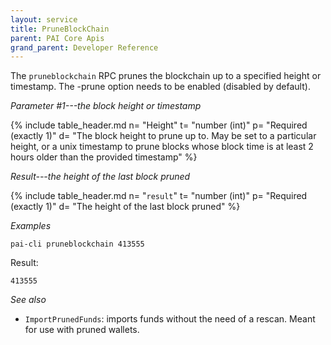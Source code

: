 ```yaml
---
layout: service
title: PruneBlockChain
parent: PAI Core Apis
grand_parent: Developer Reference
---
```



The `pruneblockchain` RPC prunes the blockchain up to a specified height or timestamp. The -prune option needs to be enabled (disabled by default).

*Parameter #1---the block height or timestamp*

{% include table_header.md
  n= "Height"
  t= "number (int)"
  p= "Required<br>(exactly 1)"
  d= "The block height to prune up to. May be set to a particular height, or a unix timestamp to prune blocks whose block time is at least 2 hours older than the provided timestamp"
%}

*Result---the height of the last block pruned*

{% include table_header.md
  n= "`result`"
  t= "number (int)"
  p= "Required<br>(exactly 1)"
  d= "The height of the last block pruned"
%}

*Examples*

```
pai-cli pruneblockchain 413555
```

Result:

```
413555
```

*See also*

* `ImportPrunedFunds`: imports funds without the need of a rescan. Meant for use with pruned wallets.
